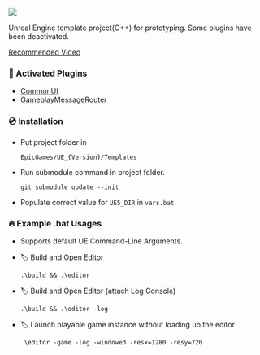 [![](https://img.shields.io/badge/UE%20Version:-5.3-orange?logo=unrealengine)][1]

Unreal Engine template project(C++) for prototyping. Some plugins have been deactivated.

[Recommended Video][2]

### 🔨 Activated Plugins
- [CommonUI][3]
- [GameplayMessageRouter][4]

### 💿 Installation
- Put project folder in
  ```
  EpicGames/UE_{Version}/Templates
  ```

- Run submodule command in project folder.
  ```
  git submodule update --init
  ```

- Populate correct value for `UE5_DIR` in `vars.bat`.

### 🔥 Example .bat Usages
- Supports default UE Command-Line Arguments.

- 🏷️ Build and Open Editor

  ```
  .\build && .\editor
  ```

- 🏷️ Build and Open Editor (attach Log Console)

  ```
  .\build && .\editor -log
  ```

- 🏷️ Launch playable game instance without loading up the editor

  ```
  .\editor -game -log -windowed -resx=1280 -resy=720
  ```

[1]: https://www.unrealengine.com/en-US/download
[2]: https://www.youtube.com/watch?v=94FvzO1HVzY
[3]: https://docs.unrealengine.com/5.3/en-US/common-ui-plugin-for-advanced-user-interfaces-in-unreal-engine/
[4]: https://github.com/kovanci/GameplayMessageRouter
